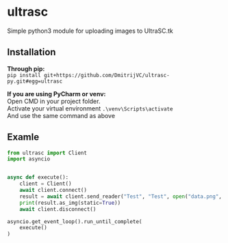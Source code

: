 # ultrasc
Simple python3 module for uploading images to UltraSC.tk

## Installation
**Through pip:** <br>
`pip install git+https://github.com/DmitrijVC/ultrasc-py.git#egg=ultrasc`

**If you are using PyCharm or venv:** <br>
Open CMD in your project folder. <br>
Activate your virtual environment `.\venv\Scripts\activate` <br>
And use the same command as above  

## Examle
```python
from ultrasc import Client
import asyncio


async def execute():
    client = Client()
    await client.connect()
    result = await client.send_reader("Test", "Test", open("data.png", "rb"), close=True)
    print(result.as_img(static=True))
    await client.disconnect()

asyncio.get_event_loop().run_until_complete(
    execute()
)
```
